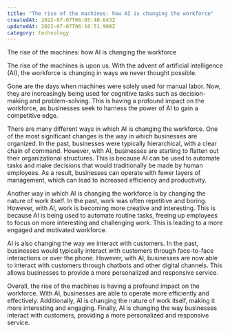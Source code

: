 ```yaml
---
title: "The rise of the machines: how AI is changing the workforce"
createdAt: 2022-07-07T06:05:40.643Z
updatedAt: 2022-07-07T06:16:51.908Z
category: technology
---
```


The rise of the machines: how AI is changing the workforce

The rise of the machines is upon us. With the advent of artificial intelligence (AI), the workforce is changing in ways we never thought possible.

Gone are the days when machines were solely used for manual labor. Now, they are increasingly being used for cognitive tasks such as decision-making and problem-solving. This is having a profound impact on the workforce, as businesses seek to harness the power of AI to gain a competitive edge.

There are many different ways in which AI is changing the workforce. One of the most significant changes is the way in which businesses are organized. In the past, businesses were typically hierarchical, with a clear chain of command. However, with AI, businesses are starting to flatten out their organizational structures. This is because AI can be used to automate tasks and make decisions that would traditionally be made by human employees. As a result, businesses can operate with fewer layers of management, which can lead to increased efficiency and productivity.

Another way in which AI is changing the workforce is by changing the nature of work itself. In the past, work was often repetitive and boring. However, with AI, work is becoming more creative and interesting. This is because AI is being used to automate routine tasks, freeing up employees to focus on more interesting and challenging work. This is leading to a more engaged and motivated workforce.

AI is also changing the way we interact with customers. In the past, businesses would typically interact with customers through face-to-face interactions or over the phone. However, with AI, businesses are now able to interact with customers through chatbots and other digital channels. This allows businesses to provide a more personalized and responsive service.

Overall, the rise of the machines is having a profound impact on the workforce. With AI, businesses are able to operate more efficiently and effectively. Additionally, AI is changing the nature of work itself, making it more interesting and engaging. Finally, AI is changing the way businesses interact with customers, providing a more personalized and responsive service.

